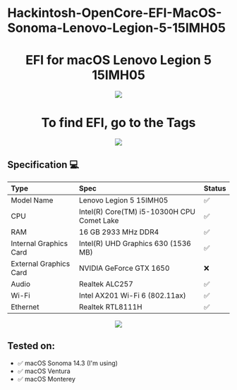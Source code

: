 # Hackintosh-OpenCore-EFI-MacOS-Sonoma-Lenovo-Legion-5-15IMH05
<h1 align="center">EFI for macOS Lenovo Legion 5 15IMH05</h1>

<p align="center">
  <img src="![291522196-c3f9f4c5-872a-48f6-96e2-432786741943](https://github.com/kosmit10/Hackintosh-OpenCore-EFI-MacOS-Sonoma-Lenovo-Legion-5-15IMH05/assets/92518400/a5da2e0b-acde-437e-bd7e-18726be01a88)"/>

</p>
<h1 align="center">To find EFI, go to the Tags</h1>
<p align="center">
  <img src="![291526622-b5b89cfe-ab18-4166-8006-53d20b5f8545](https://github.com/kosmit10/Hackintosh-OpenCore-EFI-MacOS-Sonoma-Lenovo-Legion-5-15IMH05/assets/92518400/a661eff7-3fb4-4746-b7ee-43d3b6bc878a)"/>
</p>

## Specification 💻

Type | Spec | Status
:---------|:---------|:----------
Model Name      | Lenovo Legion 5 15IMH05 | ✅
CPU              | Intel(R) Core(TM) i5-10300H CPU Comet Lake | ✅
RAM           | 16 GB 2933 MHz DDR4 | ✅
Internal Graphics Card | Intel(R) UHD Graphics 630 (1536 MB) | ✅
External Graphics Card | NVIDIA GeForce GTX 1650 | ❌
Audio       | Realtek ALC257 | ✅
Wi-Fi             | Intel AX201 Wi-Fi 6 (802.11ax) | ✅
Ethernet          | Realtek RTL8111H | ✅
<p align="center">
  <img src="![image](https://github.com/kosmit10/Hackintosh-OpenCore-EFI-MacOS-Sonoma-Lenovo-Legion-5-15IMH05/assets/92518400/b13d5cf0-07f2-49ce-a4ee-33a1e35b7040)"/>
</p>

## Tested on: 
- ✅ macOS Sonoma 14.3 (I'm using)
- ✅ macOS Ventura
- ✅ macOS Monterey


